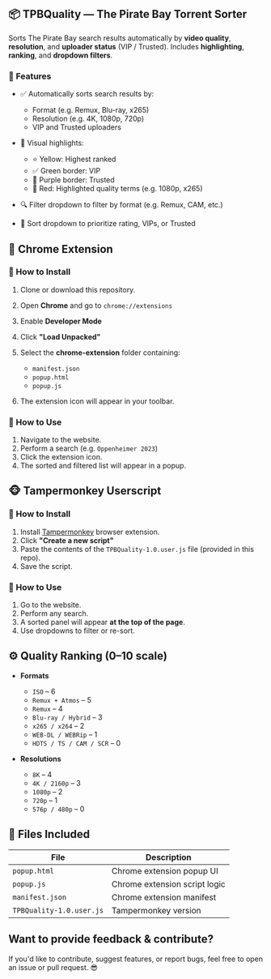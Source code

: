 ## 📦 TPBQuality — The Pirate Bay Torrent Sorter

Sorts The Pirate Bay search results automatically by **video quality**, **resolution**, and **uploader status** (VIP / Trusted). Includes **highlighting**, **ranking**, and **dropdown filters**.

### 🔧 Features

* ✅ Automatically sorts search results by:

  * Format (e.g. Remux, Blu-ray, x265)
  * Resolution (e.g. 4K, 1080p, 720p)
  * VIP and Trusted uploaders
* 🎨 Visual highlights:

  * ⭐ Yellow: Highest ranked
  * ✅ Green border: VIP
  * 🔮 Purple border: Trusted
  * 🔴 Red: Highlighted quality terms (e.g. 1080p, x265)
* 🔍 Filter dropdown to filter by format (e.g. Remux, CAM, etc.)
* 🧠 Sort dropdown to prioritize rating, VIPs, or Trusted

## 🧩 Chrome Extension

### 🔹 How to Install

1. Clone or download this repository.
2. Open **Chrome** and go to `chrome://extensions`
3. Enable **Developer Mode**
4. Click **"Load Unpacked"**
5. Select the **chrome-extension** folder containing:

   * `manifest.json`
   * `popup.html`
   * `popup.js`
6. The extension icon will appear in your toolbar.

### 🔹 How to Use

1. Navigate to the website.
2. Perform a search (e.g. `Oppenheimer 2023`)
3. Click the extension icon.
4. The sorted and filtered list will appear in a popup.

## 🐵 Tampermonkey Userscript

### 🔹 How to Install

1. Install [Tampermonkey](https://www.tampermonkey.net/) browser extension.
2. Click **"Create a new script"**
3. Paste the contents of the `TPBQuality-1.0.user.js` file (provided in this repo).
4. Save the script.

### 🔹 How to Use

1. Go to the website.
2. Perform any search.
3. A sorted panel will appear **at the top of the page**.
4. Use dropdowns to filter or re-sort.

## ⚙️ Quality Ranking (0–10 scale)

* **Formats**

  * `ISO` – 6
  * `Remux + Atmos` – 5
  * `Remux` – 4
  * `Blu-ray / Hybrid` – 3
  * `x265 / x264` – 2
  * `WEB-DL / WEBRip` – 1
  * `HDTS / TS / CAM / SCR` – 0
* **Resolutions**

  * `8K` – 4
  * `4K / 2160p` – 3
  * `1080p` – 2
  * `720p` – 1
  * `576p / 480p` – 0

## 📁 Files Included

| File                            | Description                   |
| ------------------------------- | ----------------------------- |
| `popup.html`                    | Chrome extension popup UI     |
| `popup.js`                      | Chrome extension script logic |
| `manifest.json`                 | Chrome extension manifest     |
| `TPBQuality-1.0.user.js`        | Tampermonkey version          |

## Want to provide feedback & contribute?

If you'd like to contribute, suggest features, or report bugs, feel free to open an issue or pull request. 😎
